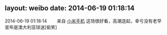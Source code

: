 layout: weibo
date: 2014-06-19 01:18:14
---
<meta name="referrer" content="no-referrer" />

2014-06-19 01:18:14  &nbsp;&nbsp;&nbsp;&nbsp;&nbsp;&nbsp; 来自 <a href="http://app.weibo.com/t/feed/22zMnn" rel="nofollow">小米手机</a>
这场很好看，高潮迭起，幸亏没有老早宣布是澳大利亚球迷[偷笑] ​​​
